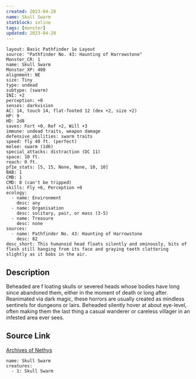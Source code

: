```yaml
---
created: 2023-04-28
name: Skull Swarm
statblock: inline
tags: [monster]
updated: 2023-04-28
---
```

```statblock
layout: Basic Pathfinder 1e Layout
source: "Pathfinder No. 43: Haunting of Harrowstone"
Monster_CR: 1
name: Skull Swarm
Monster_XP: 400
alignment: NE
size: Tiny
type: undead
subtype: (swarm)
INI: +2
perception: +0
senses: darkvision
AC: 14, touch 14, flat-footed 12 (dex +2, size +2)
HP: 9
HD: 2d8
saves: Fort +0, Ref +2, Will +3
immune: undead traits, weapon damage
defensive_abilities: swarm traits
speed: fly 40 ft. (perfect)
melee: swarm (1d6)
special_attacks: distraction (DC 11)
space: 10 ft.
reach: 0 ft.
pf1e_stats: [5, 15, None, None, 10, 10]
BAB: 1
CMB: 1
CMD: 8 (can't be tripped)
skills: Fly +6, Perception +0
ecology:
  - name: Environment
    desc: any
  - name: Organisation
    desc: solitary, pair, or mass (3-5)
  - name: Treasure
    desc: none
sources:
  - name: Pathfinder No. 43: Haunting of Harrowstone
    desc: 82
desc_short: This humanoid head floats silently and ominously, bits of flesh still hanging from its face and graying teeth clattering slightly as it bobs in the air.
```
## Description
Beheaded are f loating skulls or severed heads whose bodies have long since abandoned them, either in the moment of death or long after. Reanimated via dark magic, these horrors are usually created as mindless sentinels for dungeons or lairs. Beheaded silently hover at about eye-level, often making them the last thing a casual wanderer or careless villager in an infested area ever sees.
## Source Link
[Archives of Nethys](https://aonprd.com/MonsterDisplay.aspx?ItemName=Skull%20Swarm)
```encounter-table
name: Skull Swarm
creatures:
  - 1: Skull Swarm
```
